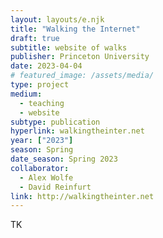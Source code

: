 ```yaml
---
layout: layouts/e.njk
title: "Walking the Internet"
draft: true
subtitle: website of walks
publisher: Princeton University
date: 2023-04-04
# featured_image: /assets/media/
type: project
medium:
  - teaching
  - website
subtype: publication
hyperlink: walkingtheinter.net
year: ["2023"]
season: Spring
date_season: Spring 2023
collaborator:
  - Alex Wolfe
  - David Reinfurt
link: http://walkingtheinter.net
---
```


TK

